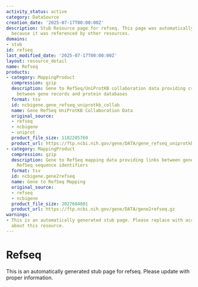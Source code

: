 ```yaml
---
activity_status: active
category: DataSource
creation_date: '2025-07-17T00:00:00Z'
description: Stub Resource page for refseq. This page was automatically generated
  because it was referenced by other resources.
domains:
- stub
id: refseq
last_modified_date: '2025-07-17T00:00:00Z'
layout: resource_detail
name: Refseq
products:
- category: MappingProduct
  compression: gzip
  description: Gene to RefSeq/UniProtKB collaboration data providing cross-references
    between gene records and protein databases
  format: tsv
  id: ncbigene.gene_refseq_uniprotkb_collab
  name: Gene RefSeq UniProtKB Collaboration Data
  original_source:
  - refseq
  - ncbigene
  - uniprot
  product_file_size: 1182285769
  product_url: https://ftp.ncbi.nih.gov/gene/DATA/gene_refseq_uniprotkb_collab.gz
- category: MappingProduct
  compression: gzip
  description: Gene to RefSeq mapping data providing links between gene records and
    RefSeq sequence identifiers
  format: tsv
  id: ncbigene.gene2refseq
  name: Gene to RefSeq Mapping
  original_source:
  - refseq
  - ncbigene
  product_file_size: 2027684801
  product_url: https://ftp.ncbi.nih.gov/gene/DATA/gene2refseq.gz
warnings:
- This is an automatically generated stub page. Please replace with accurate information
  about this resource.
---
```

# Refseq

This is an automatically generated stub page for refseq. Please update with proper information.